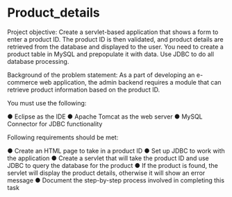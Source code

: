 # Product_details
Project objective:
Create a servlet-based application that shows a form to enter a product ID. The product ID is then validated, and product details are retrieved from the database and displayed to the user. You need to create a product table in MySQL and prepopulate it with data. Use JDBC to do all database processing.


Background of the problem statement:
As a part of developing an e-commerce web application, the admin backend requires a module that can retrieve product information based on the product ID.


You must use the following:

●    Eclipse as the IDE
●    Apache Tomcat as the web server
●    MySQL Connector for JDBC functionality


Following requirements should be met:

●    Create an HTML page to take in a product ID
●    Set up JDBC to work with the application
●    Create a servlet that will take the product ID and use JDBC to query the database for the product
●    If the product is found, the servlet will display the product details, otherwise it will show an error message
●    Document the step-by-step process involved in completing this task
